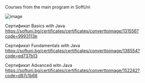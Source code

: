 Courses from the main program in SoftUni

![image](https://user-images.githubusercontent.com/122736535/212719217-387dace8-ad5b-4112-bfb0-74fe7cb11870.png)

Сертификат Basics with Java
https://softuni.bg/certificates/certificates/converttoimage/131556?code=9993113e

Сертификат Fundamentals with Java
https://softuni.bg/certificates/certificates/converttoimage/138554?code=ed737b13

Сертификат Advanced witn Java
https://softuni.bg/certificates/certificates/converttoimage/152242?code=d87c1b68
